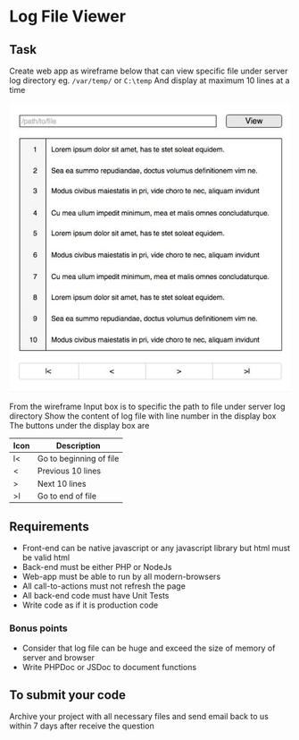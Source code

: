 # Log File Viewer

## Task

Create web app as wireframe below that can view specific file under server log directory eg. `/var/temp/` or `C:\temp`
And display at maximum 10 lines at a time

![Wireframe](./wireframe.jpg "Wireframe")

From the wireframe
Input box is to specific the path to file under server log directory
Show the content of log file with line number in the display box
The buttons under the display box are

| Icon | Description             |
|------|-------------------------|
| l<   | Go to beginning of file |
| <    | Previous 10 lines       |
| >    | Next 10 lines           |
| >l   | Go to end of file       |

## Requirements

* Front-end can be native javascript or any javascript library but html must be valid html
* Back-end must be either PHP or NodeJs
* Web-app must be able to run by all modern-browsers
* All call-to-actions must not refresh the page
* All back-end code must have Unit Tests
* Write code as if it is production code

### Bonus points

* Consider that log file can be huge and exceed the size of memory of server and browser
* Write PHPDoc or JSDoc to document functions

## To submit your code

Archive your project with all necessary files and send email back to us within 7 days after receive the question
